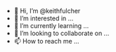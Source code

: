 - 👋 Hi, I’m @keithfulcher
- 👀 I’m interested in ...
- 🌱 I’m currently learning ...
- 💞️ I’m looking to collaborate on ...
- 📫 How to reach me ...

<!---
keithfulcher/keithfulcher is a ✨ special ✨ repository because its `README.md` (this file) appears on your GitHub profile.
You can click the Preview link to take a look at your changes.
--->
